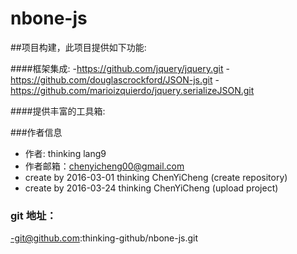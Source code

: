# nbone-js 

##项目构建，此项目提供如下功能:

####框架集成:
-https://github.com/jquery/jquery.git
-https://github.com/douglascrockford/JSON-js.git
-https://github.com/marioizquierdo/jquery.serializeJSON.git


####提供丰富的工具箱:
	

###作者信息

- 作者:     thinking lang9
- 作者邮箱：chenyicheng00@gmail.com
- create by 2016-03-01 thinking ChenYiCheng (create repository)
- create by 2016-03-24 thinking ChenYiCheng (upload project)

### git 地址：
-git@github.com:thinking-github/nbone-js.git

